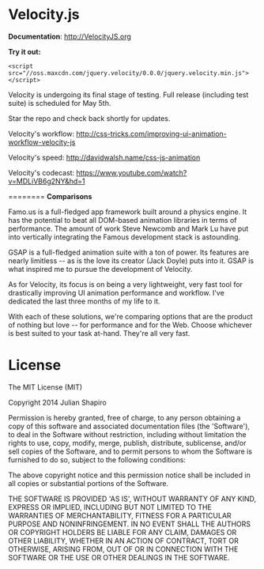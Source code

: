 Velocity.js
========

**Documentation**: http://VelocityJS.org

**Try it out:**

`<script src="//oss.maxcdn.com/jquery.velocity/0.0.0/jquery.velocity.min.js"></script>`

Velocity is undergoing its final stage of testing. Full release (including test suite) is scheduled for May 5th.

Star the repo and check back shortly for updates.

Velocity's workflow: http://css-tricks.com/improving-ui-animation-workflow-velocity-js

Velocity's speed: http://davidwalsh.name/css-js-animation

Velocity's codecast: https://www.youtube.com/watch?v=MDLiVB6g2NY&hd=1

========
**Comparisons**

Famo.us is a full-fledged app framework built around a physics engine. It has the potential to beat all DOM-based animation libraries in terms of performance. The amount of work Steve Newcomb and Mark Lu have put into vertically integrating the Famous development stack is astounding.

GSAP is a full-fledged animation suite with a ton of power. Its features are nearly limitless -- as is the love its creator (Jack Doyle) puts into it. GSAP is what inspired me to pursue the development of Velocity.

As for Velocity, its focus is on being a very lightweight, very fast tool for drastically improving UI animation performance and workflow. I've dedicated the last three months of my life to it.

With each of these solutions, we're comparing options that are the product of nothing but love -- for performance and for the Web. Choose whichever is best suited to your task at-hand. They're all very fast.

License
========

The MIT License (MIT)

Copyright 2014 Julian Shapiro

Permission is hereby granted, free of charge, to any person obtaining a copy of this software and associated documentation files (the 'Software'), to deal in the Software without restriction, including without limitation the rights to use, copy, modify, merge, publish, distribute, sublicense, and/or sell copies of the Software, and to permit persons to whom the Software is furnished to do so, subject to the following conditions:

The above copyright notice and this permission notice shall be included in all copies or substantial portions of the Software.

THE SOFTWARE IS PROVIDED 'AS IS', WITHOUT WARRANTY OF ANY KIND, EXPRESS OR IMPLIED, INCLUDING BUT NOT LIMITED TO THE WARRANTIES OF MERCHANTABILITY, FITNESS FOR A PARTICULAR PURPOSE AND NONINFRINGEMENT. IN NO EVENT SHALL THE AUTHORS OR COPYRIGHT HOLDERS BE LIABLE FOR ANY CLAIM, DAMAGES OR OTHER LIABILITY, WHETHER IN AN ACTION OF CONTRACT, TORT OR OTHERWISE, ARISING FROM, OUT OF OR IN CONNECTION WITH THE SOFTWARE OR THE USE OR OTHER DEALINGS IN THE SOFTWARE.

